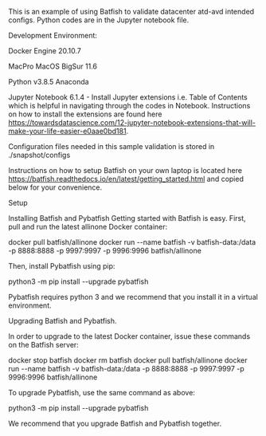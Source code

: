 This is an example of using Batfish to validate datacenter atd-avd intended configs. Python codes are in the Jupyter notebook file.

Development Environment:

Docker Engine 20.10.7

MacPro MacOS BigSur 11.6

Python v3.8.5 Anaconda

Jupyter Notebook 6.1.4
    - Install Jupyter extensions i.e. Table of Contents which is helpful in navigating through the codes in Notebook.  Instructions on how to install the extensions are found here https://towardsdatascience.com/12-jupyter-notebook-extensions-that-will-make-your-life-easier-e0aae0bd181.
    
Configuration files needed in this sample validation is stored in ./snapshot/configs

Instructions on how to setup Batfish on your own laptop is located here <https://batfish.readthedocs.io/en/latest/getting_started.html> and copied below for your convenience.

Setup

Installing Batfish and Pybatfish
Getting started with Batfish is easy. First, pull and run the latest allinone Docker container:

docker pull batfish/allinone
docker run --name batfish -v batfish-data:/data -p 8888:8888 -p 9997:9997 -p 9996:9996 batfish/allinone

Then, install Pybatfish using pip:

python3 -m pip install --upgrade pybatfish

Pybatfish requires python 3 and we recommend that you install it in a virtual environment.

Upgrading Batfish and Pybatfish.

In order to upgrade to the latest Docker container, issue these commands on the Batfish server:

docker stop batfish
docker rm batfish
docker pull batfish/allinone
docker run --name batfish -v batfish-data:/data -p 8888:8888 -p 9997:9997 -p 9996:9996 batfish/allinone

To upgrade Pybatfish, use the same command as above:

python3 -m pip install --upgrade pybatfish

We recommend that you upgrade Batfish and Pybatfish together.
